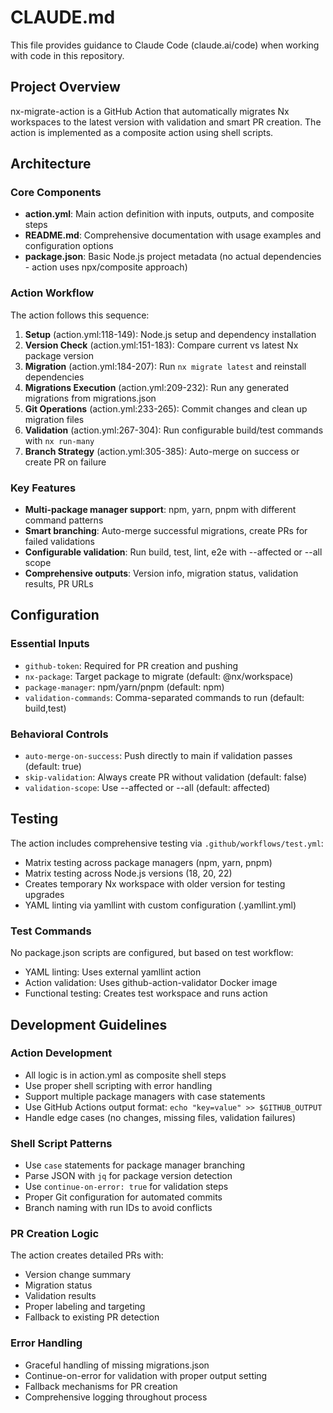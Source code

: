 # CLAUDE.md

This file provides guidance to Claude Code (claude.ai/code) when working with code in this repository.

## Project Overview

nx-migrate-action is a GitHub Action that automatically migrates Nx workspaces to the latest version with validation and smart PR creation. The action is implemented as a composite action using shell scripts.

## Architecture

### Core Components

- **action.yml**: Main action definition with inputs, outputs, and composite steps
- **README.md**: Comprehensive documentation with usage examples and configuration options
- **package.json**: Basic Node.js project metadata (no actual dependencies - action uses npx/composite approach)

### Action Workflow

The action follows this sequence:
1. **Setup** (action.yml:118-149): Node.js setup and dependency installation
2. **Version Check** (action.yml:151-183): Compare current vs latest Nx package version
3. **Migration** (action.yml:184-207): Run `nx migrate latest` and reinstall dependencies
4. **Migrations Execution** (action.yml:209-232): Run any generated migrations from migrations.json
5. **Git Operations** (action.yml:233-265): Commit changes and clean up migration files
6. **Validation** (action.yml:267-304): Run configurable build/test commands with `nx run-many`
7. **Branch Strategy** (action.yml:305-385): Auto-merge on success or create PR on failure

### Key Features

- **Multi-package manager support**: npm, yarn, pnpm with different command patterns
- **Smart branching**: Auto-merge successful migrations, create PRs for failed validations
- **Configurable validation**: Run build, test, lint, e2e with --affected or --all scope
- **Comprehensive outputs**: Version info, migration status, validation results, PR URLs

## Configuration

### Essential Inputs
- `github-token`: Required for PR creation and pushing
- `nx-package`: Target package to migrate (default: @nx/workspace)
- `package-manager`: npm/yarn/pnpm (default: npm)
- `validation-commands`: Comma-separated commands to run (default: build,test)

### Behavioral Controls
- `auto-merge-on-success`: Push directly to main if validation passes (default: true)
- `skip-validation`: Always create PR without validation (default: false)
- `validation-scope`: Use --affected or --all (default: affected)

## Testing

The action includes comprehensive testing via `.github/workflows/test.yml`:
- Matrix testing across package managers (npm, yarn, pnpm)
- Matrix testing across Node.js versions (18, 20, 22)
- Creates temporary Nx workspace with older version for testing upgrades
- YAML linting via yamllint with custom configuration (.yamllint.yml)

### Test Commands

No package.json scripts are configured, but based on test workflow:
- YAML linting: Uses external yamllint action
- Action validation: Uses github-action-validator Docker image
- Functional testing: Creates test workspace and runs action

## Development Guidelines

### Action Development
- All logic is in action.yml as composite shell steps
- Use proper shell scripting with error handling
- Support multiple package managers with case statements
- Use GitHub Actions output format: `echo "key=value" >> $GITHUB_OUTPUT`
- Handle edge cases (no changes, missing files, validation failures)

### Shell Script Patterns
- Use `case` statements for package manager branching
- Parse JSON with `jq` for package version detection
- Use `continue-on-error: true` for validation steps
- Proper Git configuration for automated commits
- Branch naming with run IDs to avoid conflicts

### PR Creation Logic
The action creates detailed PRs with:
- Version change summary
- Migration status
- Validation results
- Proper labeling and targeting
- Fallback to existing PR detection

### Error Handling
- Graceful handling of missing migrations.json
- Continue-on-error for validation with proper output setting
- Fallback mechanisms for PR creation
- Comprehensive logging throughout process